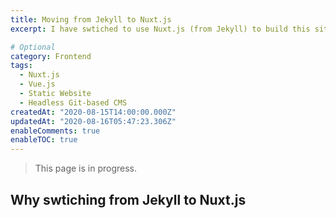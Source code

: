 ```yaml
---
title: Moving from Jekyll to Nuxt.js
excerpt: I have swtiched to use Nuxt.js (from Jekyll) to build this site. I will talk about the reasons for the switch, the challenges occured and how I addressed them.

# Optional
category: Frontend
tags: 
  - Nuxt.js
  - Vue.js
  - Static Website
  - Headless Git-based CMS
createdAt: "2020-08-15T14:00:00.000Z"
updatedAt: "2020-08-16T05:47:23.306Z"
enableComments: true
enableTOC: true
---
```


> This page is in progress.

## Why swtiching from Jekyll to Nuxt.js
